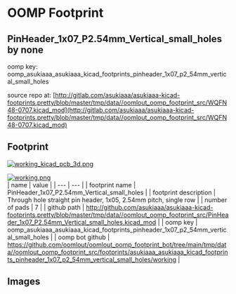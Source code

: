 # OOMP Footprint  
## PinHeader_1x07_P2.54mm_Vertical_small_holes  by none  
  
oomp key: oomp_asukiaaa_asukiaaa_kicad_footprints_pinheader_1x07_p2_54mm_vertical_small_holes  
  
source repo at: [http://gitlab.com/asukiaaa/asukiaaa-kicad-footprints.pretty/blob/master/tmp/data//oomlout_oomp_footprint_src/WQFN48-0707.kicad_mod](http://gitlab.com/asukiaaa/asukiaaa-kicad-footprints.pretty/blob/master/tmp/data//oomlout_oomp_footprint_src/WQFN48-0707.kicad_mod)  
## Footprint  
  
[![working_kicad_pcb_3d.png](working_kicad_pcb_3d_600.png)](working_kicad_pcb_3d.png)  
  
[![working.png](working_600.png)](working.png)  
| name | value | 
| --- | --- | 
| footprint name | PinHeader_1x07_P2.54mm_Vertical_small_holes | 
| footprint description | Through hole straight pin header, 1x05, 2.54mm pitch, single row | 
| number of pads | 7 | 
| github path | http://github.com/asukiaaa/asukiaaa-kicad-footprints.pretty/blob/master/tmp/data//oomlout_oomp_footprint_src/PinHeader_1x07_P2.54mm_Vertical_small_holes.kicad_mod | 
| oomp key | oomp_asukiaaa_asukiaaa_kicad_footprints_pinheader_1x07_p2_54mm_vertical_small_holes | 
| oomp bot github | https://github.com/oomlout/oomlout_oomp_footprint_bot/tree/main/tmp/data//oomlout_oomp_footprint_src/footprints/asukiaaa_asukiaaa_kicad_footprints_pinheader_1x07_p2_54mm_vertical_small_holes/working | 
## Images  
